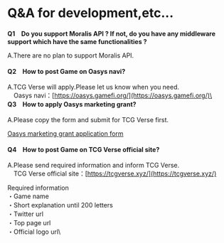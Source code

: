 # Q\&A for development,etc...

**Q1　Do you support Moralis API ? If not, do you have any middleware support which have the same functionalities ?**

A.There are no plan to support Moralis API.\
\
**Q2　How to post Game on Oasys navi?**\
\
A.TCG Verse will apply.Please let us know when you need.\
　Oasys navi：[https://oasys.gamefi.org/](https://oasys.gamefi.org/)\
\
**Q3　How to apply Oasys marketing grant?**\
\
A.Please copy the form and submit for TCG Verse first.

[Oasys marketing grant application form](https://docs.google.com/document/d/1PpGpq-rmdTndH1-liW0WlR0-uFAxe3gDRq6Qk9OiuXM/edit?usp=sharing)\
\
**Q4**　**How to post Game on TCG Verse official site?**\
\
A.Please send required information and inform TCG Verse.\
　TCG Verse official site：[https://tcgverse.xyz/](https://tcgverse.xyz/)

Required information\
・Game name\
・Short explanation until 200 letters\
・Twitter url\
・Top page url\
・Official logo url\


